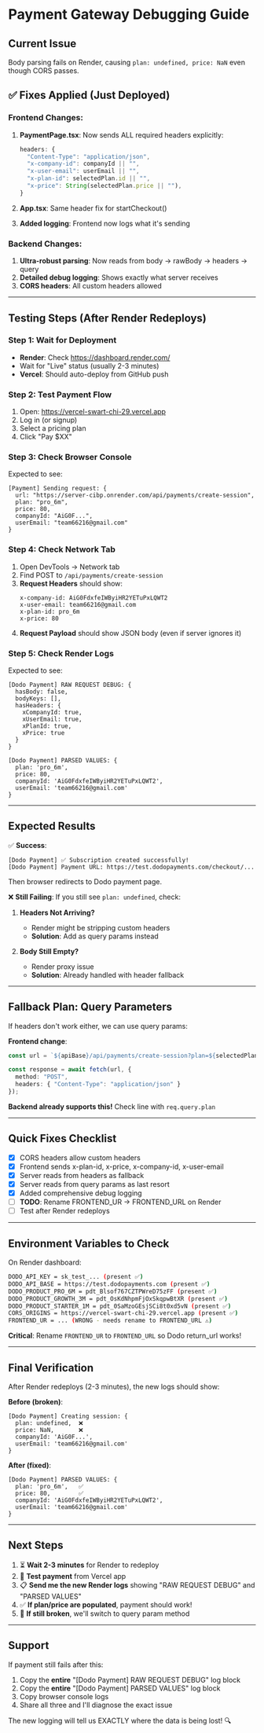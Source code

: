# Payment Gateway Debugging Guide

## Current Issue
Body parsing fails on Render, causing `plan: undefined, price: NaN` even though CORS passes.

## ✅ Fixes Applied (Just Deployed)

### Frontend Changes:
1. **PaymentPage.tsx**: Now sends ALL required headers explicitly:
   ```javascript
   headers: {
     "Content-Type": "application/json",
     "x-company-id": companyId || "",
     "x-user-email": userEmail || "",
     "x-plan-id": selectedPlan.id || "",
     "x-price": String(selectedPlan.price || ""),
   }
   ```

2. **App.tsx**: Same header fix for startCheckout()

3. **Added logging**: Frontend now logs what it's sending

### Backend Changes:
1. **Ultra-robust parsing**: Now reads from body → rawBody → headers → query
2. **Detailed debug logging**: Shows exactly what server receives
3. **CORS headers**: All custom headers allowed

---

## Testing Steps (After Render Redeploys)

### Step 1: Wait for Deployment
- **Render**: Check https://dashboard.render.com/
- Wait for "Live" status (usually 2-3 minutes)
- **Vercel**: Should auto-deploy from GitHub push

### Step 2: Test Payment Flow
1. Open: https://vercel-swart-chi-29.vercel.app
2. Log in (or signup)
3. Select a pricing plan
4. Click "Pay $XX"

### Step 3: Check Browser Console
Expected to see:
```
[Payment] Sending request: {
  url: "https://server-cibp.onrender.com/api/payments/create-session",
  plan: "pro_6m",
  price: 80,
  companyId: "AiG0F...",
  userEmail: "team66216@gmail.com"
}
```

### Step 4: Check Network Tab
1. Open DevTools → Network tab
2. Find POST to `/api/payments/create-session`
3. **Request Headers** should show:
   ```
   x-company-id: AiG0FdxfeIWByiHR2YETuPxLQWT2
   x-user-email: team66216@gmail.com
   x-plan-id: pro_6m
   x-price: 80
   ```
4. **Request Payload** should show JSON body (even if server ignores it)

### Step 5: Check Render Logs
Expected to see:
```
[Dodo Payment] RAW REQUEST DEBUG: {
  hasBody: false,
  bodyKeys: [],
  hasHeaders: {
    xCompanyId: true,
    xUserEmail: true,
    xPlanId: true,
    xPrice: true
  }
}

[Dodo Payment] PARSED VALUES: {
  plan: 'pro_6m',
  price: 80,
  companyId: 'AiG0FdxfeIWByiHR2YETuPxLQWT2',
  userEmail: 'team66216@gmail.com'
}
```

---

## Expected Results

✅ **Success**: 
```
[Dodo Payment] ✅ Subscription created successfully!
[Dodo Payment] Payment URL: https://test.dodopayments.com/checkout/...
```
Then browser redirects to Dodo payment page.

❌ **Still Failing**:
If you still see `plan: undefined`, check:

1. **Headers Not Arriving?**
   - Render might be stripping custom headers
   - **Solution**: Add as query params instead

2. **Body Still Empty?**
   - Render proxy issue
   - **Solution**: Already handled with header fallback

---

## Fallback Plan: Query Parameters

If headers don't work either, we can use query params:

**Frontend change**:
```typescript
const url = `${apiBase}/api/payments/create-session?plan=${selectedPlan.id}&price=${selectedPlan.price}&companyId=${companyId}&userEmail=${encodeURIComponent(userEmail)}`;

const response = await fetch(url, {
  method: "POST",
  headers: { "Content-Type": "application/json" }
});
```

**Backend already supports this!** Check line with `req.query.plan`

---

## Quick Fixes Checklist

- [x] CORS headers allow custom headers
- [x] Frontend sends x-plan-id, x-price, x-company-id, x-user-email
- [x] Server reads from headers as fallback
- [x] Server reads from query params as last resort
- [x] Added comprehensive debug logging
- [ ] **TODO**: Rename FRONTEND_UR → FRONTEND_URL on Render
- [ ] Test after Render redeploys

---

## Environment Variables to Check

On Render dashboard:
```bash
DODO_API_KEY = sk_test_... (present ✅)
DODO_API_BASE = https://test.dodopayments.com (present ✅)
DODO_PRODUCT_PRO_6M = pdt_Blsof767CZTPWreD75zFF (present ✅)
DODO_PRODUCT_GROWTH_3M = pdt_OsKdNhpmFjOxSkqpwBtXR (present ✅)
DODO_PRODUCT_STARTER_1M = pdt_0SaMzoGEsjSCi8t0xd5vN (present ✅)
CORS_ORIGINS = https://vercel-swart-chi-29.vercel.app (present ✅)
FRONTEND_UR = ... (WRONG - needs rename to FRONTEND_URL ⚠️)
```

**Critical**: Rename `FRONTEND_UR` to `FRONTEND_URL` so Dodo return_url works!

---

## Final Verification

After Render redeploys (2-3 minutes), the new logs should show:

**Before (broken)**:
```
[Dodo Payment] Creating session: {
  plan: undefined,  ❌
  price: NaN,       ❌
  companyId: 'AiG0F...',
  userEmail: 'team66216@gmail.com'
}
```

**After (fixed)**:
```
[Dodo Payment] PARSED VALUES: {
  plan: 'pro_6m',   ✅
  price: 80,        ✅
  companyId: 'AiG0FdxfeIWByiHR2YETuPxLQWT2',
  userEmail: 'team66216@gmail.com'
}
```

---

## Next Steps

1. ⏳ **Wait 2-3 minutes** for Render to redeploy
2. 🧪 **Test payment** from Vercel app
3. 📋 **Send me the new Render logs** showing "RAW REQUEST DEBUG" and "PARSED VALUES"
4. ✅ **If plan/price are populated**, payment should work!
5. 🔧 **If still broken**, we'll switch to query param method

---

## Support

If payment still fails after this:
1. Copy the **entire** "[Dodo Payment] RAW REQUEST DEBUG" log block
2. Copy the **entire** "[Dodo Payment] PARSED VALUES" log block
3. Copy browser console logs
4. Share all three and I'll diagnose the exact issue

The new logging will tell us EXACTLY where the data is being lost! 🔍
